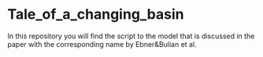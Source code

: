# Tale_of_a_changing_basin
In this repository you will find the script to the model that is discussed in the paper with the corresponding name by Ebner&amp;Bulian et al.
